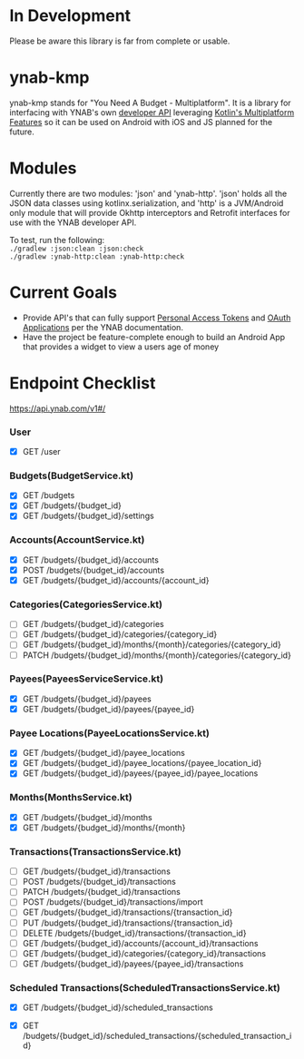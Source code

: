 # In Development
Please be aware this library is far from complete or usable.

# ynab-kmp
ynab-kmp stands for "You Need A Budget - Multiplatform". It is a library for interfacing with YNAB's own [developer API][1] leveraging [Kotlin's
Multiplatform Features][2] so it can be used on Android with iOS and JS planned for the future.

# Modules
Currently there are two modules: 'json' and 'ynab-http'. 'json' holds all the JSON data classes using kotlinx.serialization, and 'http' is a JVM/Android 
only module that will provide Okhttp interceptors and Retrofit interfaces for use with the YNAB developer API.

To test, run the following:  
`./gradlew :json:clean :json:check`  
`./gradlew :ynab-http:clean :ynab-http:check`

# Current Goals
* Provide API's that can fully support [Personal Access Tokens][3] and [OAuth Applications][4] per the YNAB documentation.
* Have the project be feature-complete enough to build an Android App that provides a widget to view a users age of money

# Endpoint Checklist
https://api.ynab.com/v1#/

### User
- [X] GET /user

### Budgets(BudgetService.kt)
- [X] GET /budgets
- [X] GET /budgets/{budget_id}
- [X] GET /budgets/{budget_id}/settings

### Accounts(AccountService.kt)

- [X] GET /budgets/{budget_id}/accounts
- [X] POST /budgets/{budget_id}/accounts
- [X] GET /budgets/{budget_id}/accounts/{account_id}

### Categories(CategoriesService.kt)
- [ ] GET /budgets/{budget_id}/categories
- [ ] GET /budgets/{budget_id}/categories/{category_id}
- [ ] GET /budgets/{budget_id}/months/{month}/categories/{category_id}
- [ ] PATCH /budgets/{budget_id}/months/{month}/categories/{category_id}

### Payees(PayeesServiceService.kt)
- [X] GET /budgets/{budget_id}/payees
- [X] GET /budgets/{budget_id}/payees/{payee_id}

### Payee Locations(PayeeLocationsService.kt)
- [X] GET /budgets/{budget_id}/payee_locations
- [X] GET /budgets/{budget_id}/payee_locations/{payee_location_id}
- [X] GET /budgets/{budget_id}/payees/{payee_id}/payee_locations

### Months(MonthsService.kt)
- [X] GET /budgets/{budget_id}/months
- [X] GET /budgets/{budget_id}/months/{month}

### Transactions(TransactionsService.kt)
- [ ] GET /budgets/{budget_id}/transactions
- [ ] POST /budgets/{budget_id}/transactions
- [ ] PATCH /budgets/{budget_id}/transactions
- [ ] POST /budgets/{budget_id}/transactions/import
- [ ] GET /budgets/{budget_id}/transactions/{transaction_id}
- [ ] PUT /budgets/{budget_id}/transactions/{transaction_id}
- [ ] DELETE /budgets/{budget_id}/transactions/{transaction_id}
- [ ] GET /budgets/{budget_id}/accounts/{account_id}/transactions
- [ ] GET /budgets/{budget_id}/categories/{category_id}/transactions
- [ ] GET /budgets/{budget_id}/payees/{payee_id}/transactions

### Scheduled Transactions(ScheduledTransactionsService.kt)
- [X] GET /budgets/{budget_id}/scheduled_transactions
- [X] GET /budgets/{budget_id}/scheduled_transactions/{scheduled_transaction_id}


[1]: https://api.youneedabudget.com/#hello
[2]: https://kotlinlang.org/lp/mobile/
[3]: https://api.youneedabudget.com/#personal-access-tokens
[4]: https://api.youneedabudget.com/#outh-applications
